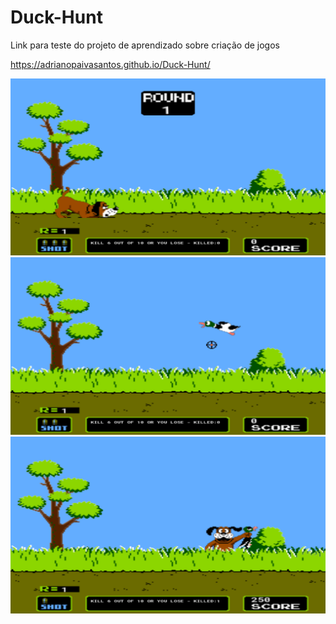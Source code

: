 # Duck-Hunt
Link para teste do projeto de aprendizado sobre criação de jogos

https://adrianopaivasantos.github.io/Duck-Hunt/

![screenshoot do projeto Duck-Hunt](https://github.com/AdrianoPaivaSantos/Duck-Hunt/blob/main/ScreenShoots%20Duck%20Hunt/Captura%20de%20Tela%20(38).png)
![screenshoot do projeto Duck-Hunt](https://github.com/AdrianoPaivaSantos/Duck-Hunt/blob/main/ScreenShoots%20Duck%20Hunt/Captura%20de%20Tela%20(39).png)
![screenshoot do projeto Duck-Hunt](https://github.com/AdrianoPaivaSantos/Duck-Hunt/blob/main/ScreenShoots%20Duck%20Hunt/Captura%20de%20Tela%20(40).png)
